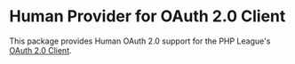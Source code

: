 # Human Provider for OAuth 2.0 Client

This package provides Human OAuth 2.0 support for the PHP League's [OAuth 2.0 Client](https://github.com/thephpleague/oauth2-client).